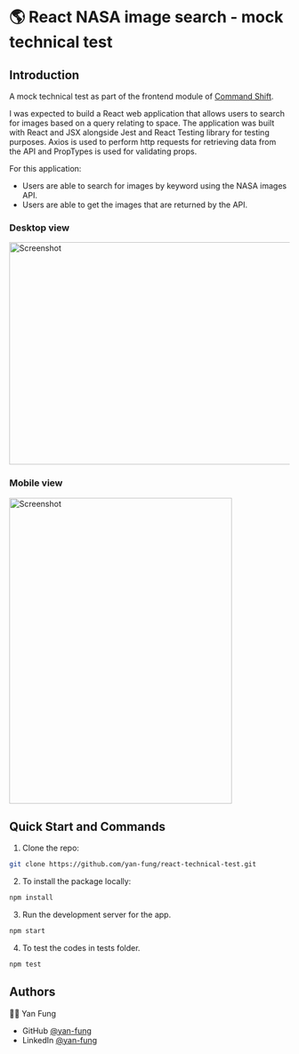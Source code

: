 # 🌎 React NASA image search - mock technical test

## Introduction 
A mock technical test as part of the frontend module of [Command Shift](https://www.commandshift.co/).  

I was expected to build a React web application that allows users to search for images based on a query relating to space. The application was built with React and JSX alongside Jest and React Testing library for testing purposes. Axios is used to perform http requests for retrieving data from the API and PropTypes is used for validating props.

For this application:
- Users are able to search for images by keyword using the NASA images API.
- Users are able to get the images that are returned by the API.

### Desktop view
<img width="700" height="400" alt="Screenshot" src="https://user-images.githubusercontent.com/106375522/216602265-b19481fb-0886-4acf-8db0-33897bb1ca9d.png">

### Mobile view
<img width="400" height="550" alt="Screenshot" src="https://user-images.githubusercontent.com/106375522/216602276-7ff7d5bd-46f6-467f-a505-e1dd890ae1a7.png">

## Quick Start and Commands

1. Clone the repo:

```bash
git clone https://github.com/yan-fung/react-technical-test.git
```

2. To install the package locally:

```bash
npm install
```

3. Run the development server for the app.

```bash
npm start
```

4. To test the codes in tests folder. 

```bash
npm test
```

## Authors
🧑‍🚀 Yan Fung
- GitHub [@yan-fung](https://github.com/yan-fung)
- LinkedIn [@yan-fung](https://www.linkedin.com/in/yan-fung-4082401a4/)
